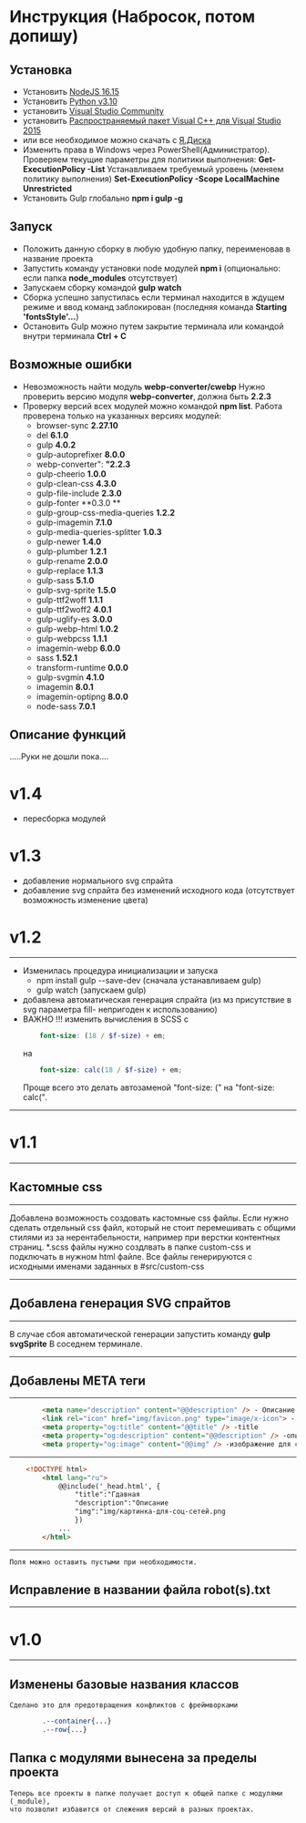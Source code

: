 # Инструкция (Набросок, потом допишу)
## Установка
- Установить [NodeJS 16.15](https://nodejs.org/dist/v16.14.2/node-v16.14.2-x64.msi) 
- Установить [Python v3.10](https://www.python.org/ftp/python/3.10.4/python-3.10.4-amd64.exe) 
- установить [Visual Studio Community](https://visualstudio.microsoft.com/thank-you-downloading-visual-studio/?sku=Community)  
- установить [Распространяемый пакет Visual C++ для Visual Studio 2015](https://www.microsoft.com/ru-ru/download/details.aspx?id=48145) 
- или все необходимое можно скачать с [Я.Диска](https://disk.yandex.ru/d/rm8XtJ28SBhsyg)
- Изменить права в Windows через PowerShell(Администратор). 
Проверяем текущие параметры для политики выполнения: **Get-ExecutionPolicy -List**
Устанавливаем требуемый уровень (меняем политику выполнения) **Set-ExecutionPolicy -Scope LocalMachine Unrestricted**
- Установить Gulp глобально **npm i gulp -g**
## Запуск
- Положить данную сборку в любую удобную папку, переименовав в название проекта
- Запустить команду установки node модулей **npm i** (опционально: если папка **node_modules** отсутствует)
- Запускаем сборку командой **gulp watch**
- Сборка успешно запустилась если терминал находится в ждущем режиме и ввод команд заблокирован (последняя команда **Starting 'fontsStyle'...**)
- Остановить Gulp можно путем закрытие терминала или командой внутри терминала **Ctrl + C**

## Возможные ошибки
- Невозможность найти модуль **webp-converter/cwebp**
	Нужно проверить версию модуля  **webp-converter**, должна быть **2.2.3**
- Проверку версий всех модулей можно командой **npm list**.
	Работа проверена только на указанных версиях модулей:
	- browser-sync **2.27.10**
	- del **6.1.0** 
	- gulp **4.0.2**
	- gulp-autoprefixer **8.0.0**
	- webp-converter": **"2.2.3**
	- gulp-cheerio **1.0.0** 
	- gulp-clean-css **4.3.0** 
	- gulp-file-include **2.3.0**
	- gulp-fonter **0.3.0 **
	- gulp-group-css-media-queries **1.2.2** 
	- gulp-imagemin **7.1.0** 
	- gulp-media-queries-splitter **1.0.3**
	- gulp-newer **1.4.0**
	- gulp-plumber **1.2.1**
	- gulp-rename **2.0.0**
	- gulp-replace **1.1.3**
	- gulp-sass **5.1.0**
	- gulp-svg-sprite **1.5.0**
	- gulp-ttf2woff **1.1.1** 
	- gulp-ttf2woff2 **4.0.1**
	- gulp-uglify-es **3.0.0**
	- gulp-webp-html **1.0.2**
	- gulp-webpcss **1.1.1** 
	- imagemin-webp **6.0.0**
	- sass **1.52.1**
	- transform-runtime **0.0.0**
	- gulp-svgmin **4.1.0**
	- imagemin **8.0.1**
	- imagemin-optipng **8.0.0**
	- node-sass **7.0.1**
## Описание функций
.....Руки не дошли пока....
# v1.4
- пересборка модулей
# v1.3
- добавление нормального svg спрайта
- добавление svg спрайта без изменений исходного кода (отсутствует возможность изменение цвета)

# v1.2
____________________
- Изменилась процедура инициализации и запуска
	- npm install gulp --save-dev (сначала устанавливаем gulp)
	- gulp watch (запускаем gulp)
- добавлена автоматическая генерация спрайта (из мз присутствие в svg параметра fill- непригоден к использованию)
- ВАЖНО !!! изменить вычисления в SCSS с 
	```scss
		font-size: (18 / $f-size) + em;
	```
	на
	```scss
		font-size: calc(18 / $f-size) + em;
	```
	Проще всего это делать автозаменой "font-size: (" на "font-size: calc(".
____________________
# v1.1
_____________________
## Кастомные css
_____________________
Добавлена возможность создовать кастомные css файлы.
Если нужно сделать отдельный css файл, который не стоит перемешивать с общими стилями из за нерентабельности, например при верстки контентных страниц.
*.scss файлы нужно создлвать в папке custom-css и подключать в нужном html файле.
Все файлы генерируются с исходными именами заданных в #src/custom-css
_____________________
## Добавлена генерация SVG спрайтов
_____________________
В случае сбоя автоматической генерации запустить команду
**gulp svgSprite**
В соседнем терминале.
_____________________
## Добавлены META теги
_____________________
```html
		<meta name="description" content="@@description" /> - Описание
		<link rel="icon" href="img/favicon.png" type="image/x-icon"> - favicon
		<meta property="og:title" content="@@title" /> -title
		<meta property="og:description" content="@@description" /> -описание для соц сетей
		<meta property="og:image" content="@@img" /> -изображение для соц сетей
```
_____________________
```html
	<!DOCTYPE html>
		<html lang="ru">
			@@include('_head.html', {
				"title":"Гдавная 
				"description":"Описание 
				"img":"img/картинка-для-соц-сетей.png 
				})
			...
		</html>
```
_____________________
 	Поля можно оставить пустыми при необходимости.
## Исправление в названии файла robot(s).txt
_____________________
# v1.0
_____________________
## Изменены базовые названия классов
	Сделано это для предотвращения конфликтов с фреймворками

```css
		.--container{...}
		.--row{...}
```

## Папка с модулями вынесена за пределы проекта
	Теперь все проекты в папке получает доступ к общей папке с модулями (_module), 
	что позволит избавится от слежения версий в разных проектах.
